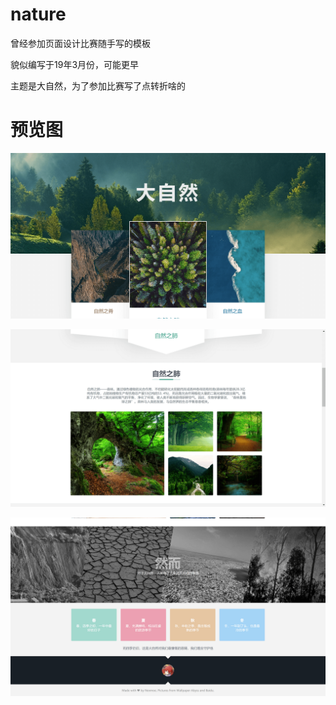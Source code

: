 # nature
曾经参加页面设计比赛随手写的模板

貌似编写于19年3月份，可能更早

主题是大自然，为了参加比赛写了点转折啥的 ​​​


# 预览图

![image-20201105151817103](cover/image-20201105151817103.png)

![image-20201105151834620](cover/image-20201105151834620.png)

![image-20201105151849608](cover/image-20201105151849608.png)